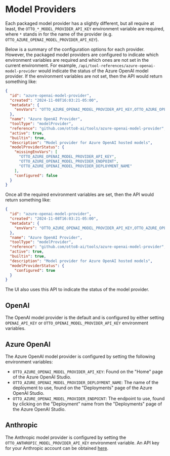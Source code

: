 # Model Providers

Each packaged model provider has a slightly different, but all require at least, the `OTTO_*_MODEL_PROVIDER_API_KEY` environment variable are required, where `*` stands in for the name of the provider (e.g. `OTTO_AZURE_OPENAI_MODEL_PROVIDER_API_KEY`).

Below is a summary of the configuration options for each provider. However, the packaged model providers are configured to indicate which environment variables are required and which ones are not set in the current environment. For example, `/api/tool-references/azure-openai-model-provider` would indicate the status of the Azure OpenAI model provider. If the environment variables are not set, then the API would return something like:

```json
{
  "id": "azure-openai-model-provider",
  "created": "2024-11-08T16:03:21-05:00",
  "metadata": {
    "envVars": "OTTO_AZURE_OPENAI_MODEL_PROVIDER_API_KEY,OTTO_AZURE_OPENAI_MODEL_PROVIDER_ENDPOINT,OTTO_AZURE_OPENAI_MODEL_PROVIDER_DEPLOYMENT_NAME"
  },
  "name": "Azure OpenAI Provider",
  "toolType": "modelProvider",
  "reference": "github.com/otto8-ai/tools/azure-openai-model-provider",
  "active": true,
  "builtin": true,
  "description": "Model provider for Azure OpenAI hosted models",
  "modelProviderStatus": {
    "missingEnvVars": [
      "OTTO_AZURE_OPENAI_MODEL_PROVIDER_API_KEY",
      "OTTO_AZURE_OPENAI_MODEL_PROVIDER_ENDPOINT",
      "OTTO_AZURE_OPENAI_MODEL_PROVIDER_DEPLOYMENT_NAME"
    ],  
    "configured": false
  }
}

```

Once all the required environment variables are set, then the API would return something like:

```json
{
  "id": "azure-openai-model-provider",
  "created": "2024-11-08T16:03:21-05:00",
  "metadata": {
    "envVars": "OTTO_AZURE_OPENAI_MODEL_PROVIDER_API_KEY,OTTO_AZURE_OPENAI_MODEL_PROVIDER_ENDPOINT,OTTO_AZURE_OPENAI_MODEL_PROVIDER_DEPLOYMENT_NAME"
  },
  "name": "Azure OpenAI Provider",
  "toolType": "modelProvider",
  "reference": "github.com/otto8-ai/tools/azure-openai-model-provider",
  "active": true,
  "builtin": true,
  "description": "Model provider for Azure OpenAI hosted models",
  "modelProviderStatus": {
    "configured": true
  }
}
```

The UI also uses this API to indicate the status of the model provider.

## OpenAI

The OpenAI model provider is the default and is configured by either setting `OPENAI_API_KEY` or `OTTO_OPENAI_MODEL_PROVIDER_API_KEY` environment variables.

## Azure OpenAI

The Azure OpenAI model provider is configured by setting the following environment variables:
- `OTTO_AZURE_OPENAI_MODEL_PROVIDER_API_KEY`: Found on the "Home" page of the Azure OpenAI Studio.
- `OTTO_AZURE_OPENAI_MODEL_PROVIDER_DEPLOYMENT_NAME`: The name of the deployment to use, found on the "Deployments" page of the Azure OpenAI Studio.
- `OTTO_AZURE_OPENAI_MODEL_PROVIDER_ENDPOINT`:  The endpoint to use, found by clicking on the "Deployment" name from the "Deployments" page of the Azure OpenAI Studio.

## Anthropic

The Anthropic model provider is configured by setting the `OTTO_ANTHROPIC_MODEL_PROVIDER_API_KEY` environment variable. An API key for your Anthropic account can be obtained [here](https://console.anthropic.com/settings/keys).
